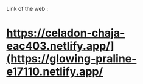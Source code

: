 Link of the web : 
# https://celadon-chaja-eac403.netlify.app/](https://glowing-praline-e17110.netlify.app/
